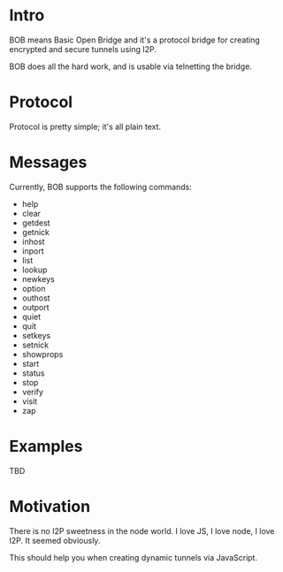# Intro

BOB means Basic Open Bridge and it's a protocol bridge for creating
encrypted and secure tunnels using I2P.

BOB does all the hard work, and is usable via telnetting the bridge.

# Protocol

Protocol is pretty simple; it's all plain text.

# Messages

Currently, BOB supports the following commands:

 *  help
 *  clear
 *  getdest
 *  getnick
 *  inhost
 *  inport
 *  list
 *  lookup
 *  newkeys
 *  option
 *  outhost
 *  outport
 *  quiet
 *  quit
 *  setkeys
 *  setnick
 *  showprops
 *  start
 *  status
 *  stop
 *  verify
 *  visit
 *  zap

# Examples

TBD

# Motivation

There is no I2P sweetness in the node world. I love JS, I love node, I love I2P. It seemed obviously.

This should help you when creating dynamic tunnels via JavaScript.

